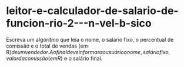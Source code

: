 # leitor-e-calculador-de-salario-de-funcion-rio-2---n-vel-b-sico
Escreva um algoritmo que leia o nome, o salário fixo, o percentual de comissão e o total de vendas (em R$) de um vendedor. Ao final deve informar ao usuário o nome, salário fixo, valor da comissão (em R$) e o salário final.
